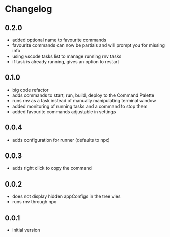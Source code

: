 # Changelog

## 0.2.0
- added optional name to favourite commands
- favourite commands can now be partials and will prompt you for missing info
- using vscode tasks list to manage running rnv tasks
- if task is already running, gives an option to restart

## 0.1.0
- big code refactor
- adds commands to start, run, build, deploy to the Command Palette
- runs rnv as a task instead of manually manipulating terminal window
- added monitoring of running tasks and a command to stop them
- added favourite commands adjustable in settings

## 0.0.4
- adds configuration for runner (defaults to npx)

## 0.0.3
- adds right click to copy the command

## 0.0.2
- does not display hidden appConfigs in the tree vies
- runs rnv through npx

## 0.0.1
- initial version